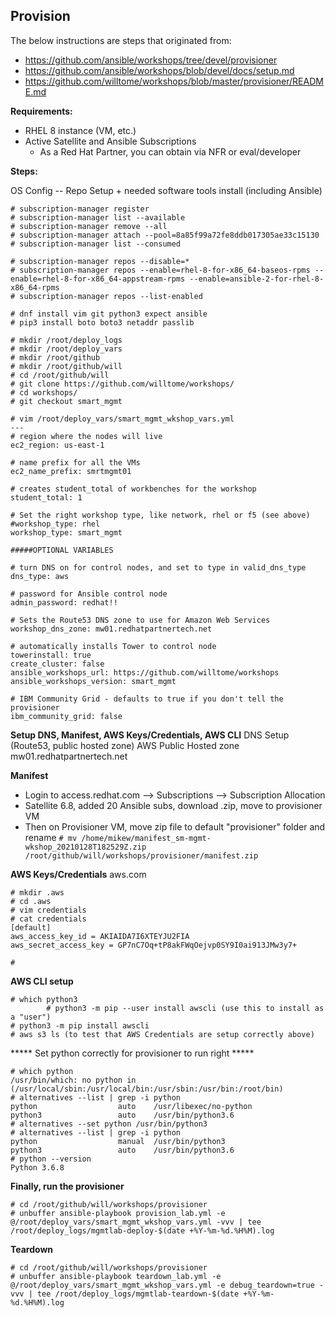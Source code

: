 ## Provision

The below instructions are steps that originated from:
- https://github.com/ansible/workshops/tree/devel/provisioner 
- https://github.com/ansible/workshops/blob/devel/docs/setup.md 
- https://github.com/willtome/workshops/blob/master/provisioner/README.md 

**Requirements:**
- RHEL 8 instance (VM, etc.)
- Active Satellite and Ansible Subscriptions
    - As a Red Hat Partner, you can obtain via NFR or eval/developer

**Steps:**
 
OS Config -- Repo Setup + needed software tools install (including Ansible)
```
# subscription-manager register
# subscription-manager list --available
# subscription-manager remove --all
# subscription-manager attach --pool=8a85f99a72fe8ddb017305ae33c15130
# subscription-manager list --consumed

# subscription-manager repos --disable=*
# subscription-manager repos --enable=rhel-8-for-x86_64-baseos-rpms --enable=rhel-8-for-x86_64-appstream-rpms --enable=ansible-2-for-rhel-8-x86_64-rpms
# subscription-manager repos --list-enabled

# dnf install vim git python3 expect ansible
# pip3 install boto boto3 netaddr passlib 

# mkdir /root/deploy_logs
# mkdir /root/deploy_vars
# mkdir /root/github
# mkdir /root/github/will
# cd /root/github/will
# git clone https://github.com/willtome/workshops/
# cd workshops/
# git checkout smart_mgmt
 
# vim /root/deploy_vars/smart_mgmt_wkshop_vars.yml
---
# region where the nodes will live
ec2_region: us-east-1

# name prefix for all the VMs
ec2_name_prefix: smrtmgmt01

# creates student_total of workbenches for the workshop
student_total: 1

# Set the right workshop type, like network, rhel or f5 (see above)
#workshop_type: rhel
workshop_type: smart_mgmt

#####OPTIONAL VARIABLES

# turn DNS on for control nodes, and set to type in valid_dns_type
dns_type: aws

# password for Ansible control node
admin_password: redhat!!

# Sets the Route53 DNS zone to use for Amazon Web Services
workshop_dns_zone: mw01.redhatpartnertech.net

# automatically installs Tower to control node
towerinstall: true
create_cluster: false
ansible_workshops_url: https://github.com/willtome/workshops
ansible_workshops_version: smart_mgmt

# IBM Community Grid - defaults to true if you don't tell the provisioner
ibm_community_grid: false
```

**Setup DNS, Manifest, AWS Keys/Credentials, AWS CLI** 
DNS Setup (Route53, public hosted zone)
AWS Public Hosted zone
mw01.redhatpartnertech.net


**Manifest**
- Login to access.redhat.com --> Subscriptions --> Subscription Allocation
- Satellite 6.8, added 20 Ansible subs, download .zip, move to provisioner VM
- Then on Provisioner VM, move zip file to default "provisioner" folder and rename
```# mv /home/mikew/manifest_sm-mgmt-wkshop_20210128T182529Z.zip /root/github/will/workshops/provisioner/manifest.zip```

**AWS Keys/Credentials**
aws.com 
```# cd ~/
# mkdir .aws
# cd .aws
# vim credentials 
# cat credentials
[default]
aws_access_key_id = AKIAIDA7I6XTEYJU2FIA
aws_secret_access_key = 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

#
```

**AWS CLI setup**
```
# which python3
        # python3 -m pip --user install awscli (use this to install as a "user")
# python3 -m pip install awscli
# aws s3 ls (to test that AWS Credentials are setup correctly above)
```
***** Set python correctly for provisioner to run right *****
```
# which python
/usr/bin/which: no python in (/usr/local/sbin:/usr/local/bin:/usr/sbin:/usr/bin:/root/bin)
# alternatives --list | grep -i python
python              	auto  	/usr/libexec/no-python
python3             	auto  	/usr/bin/python3.6
# alternatives --set python /usr/bin/python3
# alternatives --list | grep -i python
python              	manual	/usr/bin/python3
python3             	auto  	/usr/bin/python3.6
# python --version
Python 3.6.8
```
**Finally, run the provisioner**
```
# cd /root/github/will/workshops/provisioner
# unbuffer ansible-playbook provision_lab.yml -e @/root/deploy_vars/smart_mgmt_wkshop_vars.yml -vvv | tee /root/deploy_logs/mgmtlab-deploy-$(date +%Y-%m-%d.%H%M).log
```

**Teardown**
```
# cd /root/github/will/workshops/provisioner
# unbuffer ansible-playbook teardown_lab.yml -e @/root/deploy_vars/smart_mgmt_wkshop_vars.yml -e debug_teardown=true -vvv | tee /root/deploy_logs/mgmtlab-teardown-$(date +%Y-%m-%d.%H%M).log
```


